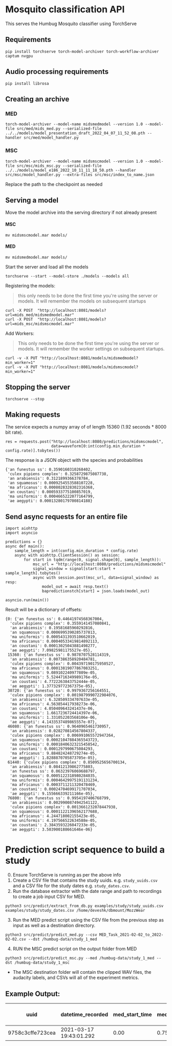# Mosquito classification API

This serves the Humbug Mosquito classifier using TorchServe

## Requirements
```
pip install torchserve torch-model-archiver torch-workflow-archiver captum nvgpu
```

## Audio processing requirements
```
pip install librosa
```

## Creating an archive


### MED
```
torch-model-archiver --model-name midsmedmodel --version 1.0 --model-file src/med/mids_med.py --serialized-file ../../models/model_presentation_draft_2022_04_07_11_52_08.pth --handler src/med/model_handler.py
```

### MSC
```
torch-model-archiver --model-name midsmscmodel --version 1.0 --model-file src/msc/mids_msc.py --serialized-file ../../models/model_e186_2022_10_11_11_18_50.pth --handler src/msc/model_handler.py --extra-files src/msc/index_to_name.json
```


Replace the path to the checkpoint as needed

## Serving a model
Move the model archive into the serving directory if not already present

#### MSC
```
mv midsmscmodel.mar models/
```

#### MED
```
mv midsmedmodel.mar models/
```

Start the server and load all the models
```
torchserve --start --model-store ./models --models all
```

Registering the models:
> this only needs to be done the first time you're using the server or models.  It will remember the models on subsequent startups

```
curl -X POST  "http://localhost:8081/models?url=mids_med/midsmedmodel.mar"
curl -X POST  "http://localhost:8081/models?url=mids_msc/midsmscmodel.mar"
```

Add Workers:
> This only needs to be done the first time you're using the server or models.  It will remember the worker settings on subsequent startups.

```
curl -v -X PUT "http://localhost:8081/models/midsmedmodel?min_worker=1"
curl -v -X PUT "http://localhost:8081/models/midsmscmodel?min_worker=1"
```

## Stopping the server
```
torchserve --stop
```


## Making requests
The service expects a numpy array of of length 15360 (1.92 seconds * 8000 bit rate).
```
res = requests.post("http://localhost:8080/predictions/midsmscmodel",
                    data=waveform[0:int(config.min_duration * config.rate)].tobytes())
```
The response is a JSON object with the species and probabilities
```
{'an funestus ss': 0.3590160310268402,
 'culex pipiens complex': 0.3258729875087738,
 'an arabiensis': 0.3121899366378784,
 'an squamosus': 0.0009254553588107228,
 'ma africanus': 0.0008028328302316368,
 'an coustani': 0.0005933775100857019,
 'ma uniformis': 0.0004665222077164799,
 'ae aegypti': 0.00013280179700814188}
 ```

## Send async requests for an entire file
```
import aiohttp
import asyncio

predictions = {}
async def main():
    sample_length = int(config.min_duration * config.rate)
    async with aiohttp.ClientSession() as session:
        for start in tqdm(range(0, signal.shape[0], sample_length)):
            msc_url = "http://localhost:8080/predictions/midsmscmodel"
            signal_window = signal[start:start + sample_length].tobytes()
            async with session.post(msc_url, data=signal_window) as resp:
                model_out = await resp.text()
                bapredictionstch[start] = json.loads(model_out)

asyncio.run(main())
```

Result will be a dictionary of offsets:

```
{0: {'an funestus ss': 0.44641974568367004,
  'culex pipiens complex': 0.3559141457080841,
  'an arabiensis': 0.19581685960292816,
  'an squamosus': 0.0006995390285737813,
  'ma uniformis': 0.0005431393510662019,
  'ma africanus': 0.00040533419814892113,
  'an coustani': 0.00013025043881498277,
  'ae aegypti': 7.09825981175527e-05},
 15360: {'an funestus ss': 0.9878707528114319,
  'an arabiensis': 0.007386358920484781,
  'culex pipiens complex': 0.004397190175950527,
  'ma africanus': 0.00013819077867083251,
  'an squamosus': 9.089102240977809e-05,
  'ma uniformis': 5.5244716349989176e-05,
  'an coustani': 4.7722263843752444e-05,
  'ae aegypti': 1.377329772367375e-05},
 30720: {'an funestus ss': 0.9979367256164551,
  'culex pipiens complex': 0.0019879990722984076,
  'an arabiensis': 6.328509334707633e-05,
  'ma africanus': 4.563854417938273e-06,
  'an coustani': 4.050409643241437e-06,
  'an squamosus': 1.6617236724414397e-06,
  'ma uniformis': 1.331052203568106e-06,
  'ae aegypti': 4.1433537489865557e-07},
 46080: {'an funestus ss': 0.9640965461730957,
  'an arabiensis': 0.028270814567804337,
  'culex pipiens complex': 0.006991065572947264,
  'an squamosus': 0.00021047884365543723,
  'ma uniformis': 0.00018406323215458542,
  'an coustani': 0.0001297990675084293,
  'ma africanus': 9.884824248729274e-05,
  'ae aegypti': 1.8288870705873705e-05},
 61440: {'culex pipiens complex': 0.8509525656700134,
  'an arabiensis': 0.08412139862775803,
  'an funestus ss': 0.06323976069688797,
  'an squamosus': 0.0005122318980284035,
  'ma uniformis': 0.00046429975191131234,
  'ma africanus': 0.0003711211320478469,
  'an coustani': 0.00024704699171707034,
  'ae aegypti': 9.155666339211166e-05},
 76800: {'an funestus ss': 0.9954197406768799,
  'an arabiensis': 0.0029900874942541122,
  'culex pipiens complex': 0.0013661232078447938,
  'an squamosus': 0.00011221396562177688,
  'ma africanus': 4.244718002155423e-05,
  'ma uniformis': 4.197566522634588e-05,
  'an coustani': 2.3843593226047233e-05,
  'ae aegypti': 3.503900188661646e-06}
```

# Prediction script sequence to build a study
0. Ensure TorchServe is running as per the above info
1. Create a CSV file that contains the study uuids. e.g. `study_uuids.csv` and a CSV file for the study dates e.g. `study_dates.csv`.
2. Run the database extractor with the date range and path to recordings to create a job input CSV for MED.
```
python3 src/predict/extract_from_db.py examples/study/study_uuids.csv examples/study/study_dates.csv /home/deveshk/dbmount/MozzWear
```
3. Run the MED predict script using the CSV file from the previous step as input as well as a destination directory.
```
python3 src/predict/predict_med.py --csv MED_Task_2021-02-02_to_2022-02-02.csv --dst /humbug-data/study_1_med
```
4. RUN the MSC predict script on the output folder from MED
```
python3 src/predict/predict_msc.py --med /humbug-data/study_1_med --dst /humbug-data/study_1_msc
```
* The MSC destination folder will contain the clipped WAV files, the audacity labels, and CSVs will all of the experiment metrics.

## Example Output:

| uuid              | datetime_recorded        | med_start_time | med_prob | msc_start_time | msc_end_time | med_stop_time | ae aegypti | an arabiensis | an coustani | an funestus ss | an squamosus | culex pipiens complex | ma africanus | ma uniformis |
|-------------------|--------------------------|----------------|----------|----------------|--------------|---------------|------------|---------------|-------------|----------------|--------------|-----------------------|--------------|--------------|
| 9758c3cffe723cea  | 2021-03-17 19:43:01.292  | 0.00           | 0.7500   | 0.00           | 1.92         | 1.92          | 0.001070   | 0.199071      | 0.003074    | 0.433317       | 0.004522     | 0.313201              | 0.022966     | 0.022779     |
